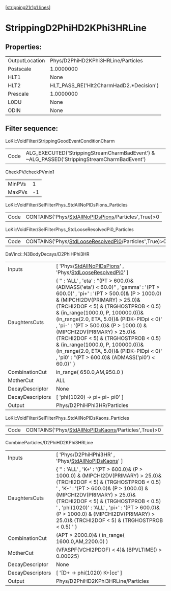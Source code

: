 [[stripping21r1p1 lines]](./stripping21r1p1-index)

# StrippingD2PhiHD2KPhi3HRLine

## Properties:

|                |                                          |
|----------------|------------------------------------------|
| OutputLocation | Phys/D2PhiHD2KPhi3HRLine/Particles       |
| Postscale      | 1.0000000                                |
| HLT1           | None                                     |
| HLT2           | HLT_PASS_RE('Hlt2CharmHadD2.\*Decision') |
| Prescale       | 1.0000000                                |
| L0DU           | None                                     |
| ODIN           | None                                     |

## Filter sequence:

LoKi::VoidFilter/StrippingGoodEventConditionCharm

|      |                                                                                            |
|------|--------------------------------------------------------------------------------------------|
| Code | ALG_EXECUTED('StrippingStreamCharmBadEvent') & ~ALG_PASSED('StrippingStreamCharmBadEvent') |

CheckPV/checkPVmin1

|        |     |
|--------|-----|
| MinPVs | 1   |
| MaxPVs | -1  |

LoKi::VoidFilter/SelFilterPhys_StdAllNoPIDsPions_Particles

|      |                                                                                                             |
|------|-------------------------------------------------------------------------------------------------------------|
| Code | CONTAINS('Phys/[StdAllNoPIDsPions](./stripping21r1p1-commonparticles-stdallnopidspions)/Particles',True)\>0 |

LoKi::VoidFilter/SelFilterPhys_StdLooseResolvedPi0_Particles

|      |                                                                                                                 |
|------|-----------------------------------------------------------------------------------------------------------------|
| Code | CONTAINS('Phys/[StdLooseResolvedPi0](./stripping21r1p1-commonparticles-stdlooseresolvedpi0)/Particles',True)\>0 |

DaVinci::N3BodyDecays/D2PhiHPhi3HR

|                  |                                                                                                                                                                                                                                                                                                                                                                                                                                                                                                                                                    |
|------------------|----------------------------------------------------------------------------------------------------------------------------------------------------------------------------------------------------------------------------------------------------------------------------------------------------------------------------------------------------------------------------------------------------------------------------------------------------------------------------------------------------------------------------------------------------|
| Inputs           | [ 'Phys/[StdAllNoPIDsPions](./stripping21r1p1-commonparticles-stdallnopidspions)' , 'Phys/[StdLooseResolvedPi0](./stripping21r1p1-commonparticles-stdlooseresolvedpi0)' ]                                                                                                                                                                                                                                                                                                                                                                        |
| DaughtersCuts    | { '' : 'ALL' , 'eta' : "(PT \> 600.0)& (ADMASS('eta') \< 60.0)" , 'gamma' : '(PT \> 600.0)' , 'pi+' : '(PT \> 500.0)& (P \> 1000.0) & (MIPCHI2DV(PRIMARY) \> 25.0)& (TRCHI2DOF \< 5) & (TRGHOSTPROB \< 0.5) & (in_range(1000.0, P, 100000.0))& (in_range(2.0, ETA, 5.0))& (PIDK-PIDpi \< 0)' , 'pi-' : '(PT \> 500.0)& (P \> 1000.0) & (MIPCHI2DV(PRIMARY) \> 25.0)& (TRCHI2DOF \< 5) & (TRGHOSTPROB \< 0.5) & (in_range(1000.0, P, 100000.0))& (in_range(2.0, ETA, 5.0))& (PIDK-PIDpi \< 0)' , 'pi0' : "(PT \> 600.0)& (ADMASS('pi0') \< 60.0)" } |
| CombinationCut   | in_range( 650.0,AM,950.0 )                                                                                                                                                                                                                                                                                                                                                                                                                                                                                                                         |
| MotherCut        | ALL                                                                                                                                                                                                                                                                                                                                                                                                                                                                                                                                                |
| DecayDescriptor  | None                                                                                                                                                                                                                                                                                                                                                                                                                                                                                                                                               |
| DecayDescriptors | [ 'phi(1020) -\> pi+ pi- pi0' ]                                                                                                                                                                                                                                                                                                                                                                                                                                                                                                                  |
| Output           | Phys/D2PhiHPhi3HR/Particles                                                                                                                                                                                                                                                                                                                                                                                                                                                                                                                        |

LoKi::VoidFilter/SelFilterPhys_StdAllNoPIDsKaons_Particles

|      |                                                                                                             |
|------|-------------------------------------------------------------------------------------------------------------|
| Code | CONTAINS('Phys/[StdAllNoPIDsKaons](./stripping21r1p1-commonparticles-stdallnopidskaons)/Particles',True)\>0 |

CombineParticles/D2PhiHD2KPhi3HRLine

|                  |                                                                                                                                                                                                                                                                                                                                                                                          |
|------------------|------------------------------------------------------------------------------------------------------------------------------------------------------------------------------------------------------------------------------------------------------------------------------------------------------------------------------------------------------------------------------------------|
| Inputs           | [ 'Phys/D2PhiHPhi3HR' , 'Phys/[StdAllNoPIDsKaons](./stripping21r1p1-commonparticles-stdallnopidskaons)' ]                                                                                                                                                                                                                                                                              |
| DaughtersCuts    | { '' : 'ALL' , 'K+' : '(PT \> 600.0)& (P \> 1000.0) & (MIPCHI2DV(PRIMARY) \> 25.0)& (TRCHI2DOF \< 5) & (TRGHOSTPROB \< 0.5) ' , 'K-' : '(PT \> 600.0)& (P \> 1000.0) & (MIPCHI2DV(PRIMARY) \> 25.0)& (TRCHI2DOF \< 5) & (TRGHOSTPROB \< 0.5) ' , 'phi(1020)' : 'ALL' , 'pi+' : '(PT \> 600.0)& (P \> 1000.0) & (MIPCHI2DV(PRIMARY) \> 25.0)& (TRCHI2DOF \< 5) & (TRGHOSTPROB \< 0.5) ' } |
| CombinationCut   | (APT \> 2000.0)& ( in_range( 1600.0,AM,2200.0) )                                                                                                                                                                                                                                                                                                                                         |
| MotherCut        | (VFASPF(VCHI2PDOF) \< 4)& (BPVLTIME() \> 0.00025)                                                                                                                                                                                                                                                                                                                                        |
| DecayDescriptor  | None                                                                                                                                                                                                                                                                                                                                                                                     |
| DecayDescriptors | [ '[D+ -\> phi(1020) K+]cc' ]                                                                                                                                                                                                                                                                                                                                                        |
| Output           | Phys/D2PhiHD2KPhi3HRLine/Particles                                                                                                                                                                                                                                                                                                                                                       |
